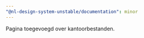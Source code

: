 ```yaml
---
"@nl-design-system-unstable/documentation": minor
---
```


Pagina toegevoegd over kantoorbestanden.

